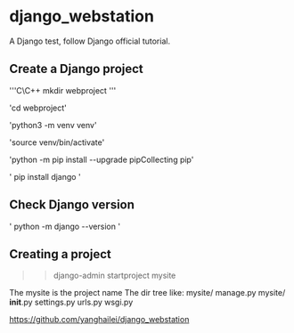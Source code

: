 # django_webstation
A Django test, follow Django official tutorial.

## Create a Django project

'''C\C++
mkdir webproject
'''

'cd webproject'

'python3 -m venv venv'

'source venv/bin/activate'

'python -m pip install --upgrade pipCollecting pip'

' pip install django '


## Check Django version

' python -m django --version '

## Creating a project

>> django-admin startproject mysite

The mysite is the project name
The dir tree like:
  mysite/
      manage.py
      mysite/
          __init__.py
          settings.py
          urls.py
          wsgi.py
          
          

https://github.com/yanghailei/django_webstation
